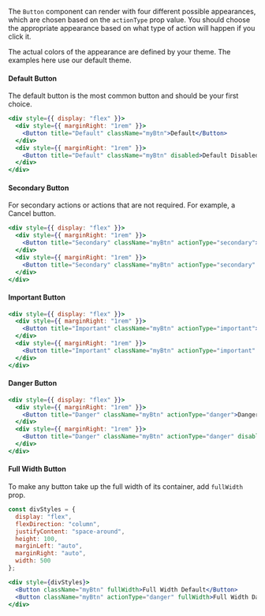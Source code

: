 The `Button` component can render with four different possible appearances, which are chosen based on the `actionType` prop value. You should choose the appropriate appearance based on what type of action will happen if you click it.

The actual colors of the appearance are defined by your theme. The examples here use our default theme.

#### Default Button

The default button is the most common button and should be your first choice.

```jsx
<div style={{ display: "flex" }}>
  <div style={{ marginRight: "1rem" }}>
    <Button title="Default" className="myBtn">Default</Button>
  </div>
  <div style={{ marginRight: "1rem" }}>
    <Button title="Default" className="myBtn" disabled>Default Disabled</Button>
  </div>
</div>
```

#### Secondary Button

For secondary actions or actions that are not required. For example, a Cancel button.

```jsx
<div style={{ display: "flex" }}>
  <div style={{ marginRight: "1rem" }}>
    <Button title="Secondary" className="myBtn" actionType="secondary">Secondary</Button>
  </div>
  <div style={{ marginRight: "1rem" }}>
    <Button title="Secondary" className="myBtn" actionType="secondary" disabled>Secondary Disabled</Button>
  </div>
</div>
```

#### Important Button

```jsx
<div style={{ display: "flex" }}>
  <div style={{ marginRight: "1rem" }}>
    <Button title="Important" className="myBtn" actionType="important">Important</Button>
  </div>
  <div style={{ marginRight: "1rem" }}>
    <Button title="Important" className="myBtn" actionType="important" disabled>Important Disabled</Button>
  </div>
</div>
```

#### Danger Button

```jsx
<div style={{ display: "flex" }}>
  <div style={{ marginRight: "1rem" }}>
    <Button title="Danger" className="myBtn" actionType="danger">Danger</Button>
  </div>
  <div style={{ marginRight: "1rem" }}>
    <Button title="Danger" className="myBtn" actionType="danger" disabled>Danger Disabled</Button>
  </div>
</div>
```

#### Full Width Button

To make any button take up the full width of its container, add `fullWidth` prop.

```jsx
const divStyles = {
  display: "flex",
  flexDirection: "column",
  justifyContent: "space-around",
  height: 100,
  marginLeft: "auto",
  marginRight: "auto",
  width: 500
};

<div style={divStyles}>
  <Button className="myBtn" fullWidth>Full Width Default</Button>
  <Button className="myBtn" actionType="danger" fullWidth>Full Width Danger</Button>
</div>
```
